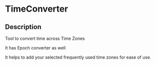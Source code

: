 # TimeConverter

## Description

Tool to convert time across Time Zones 

It has Epoch converter as well 

It helps to add your selected frequently used time zones for ease of use. 


